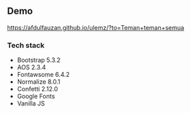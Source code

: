 ## Demo

<https://afdulfauzan.github.io/ulemz/?to=Teman+teman+semua>

### Tech stack

- Bootstrap 5.3.2
- AOS 2.3.4
- Fontawsome 6.4.2
- Normalize 8.0.1
- Confetti 2.12.0
- Google Fonts
- Vanilla JS
